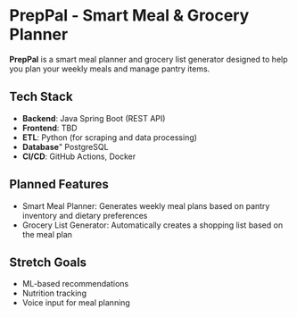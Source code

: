 # PrepPal - Smart Meal & Grocery Planner

**PrepPal** is a smart meal planner and grocery list generator designed to help you plan your weekly meals and manage pantry items.

## Tech Stack

- **Backend**: Java Spring Boot (REST API)
- **Frontend**: TBD
- **ETL**: Python (for scraping and data processing)
- **Database**" PostgreSQL
- **CI/CD**: GitHub Actions, Docker

## Planned Features
- Smart Meal Planner: Generates weekly meal plans based on pantry inventory and dietary preferences
- Grocery List Generator: Automatically creates a shopping list based on the meal plan


## Stretch Goals
- ML-based recommendations
- Nutrition tracking
- Voice input for meal planning
